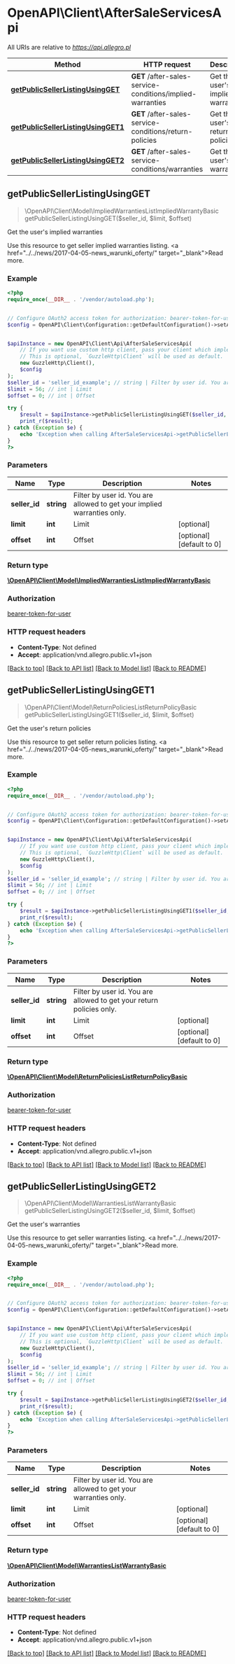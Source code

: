 # OpenAPI\Client\AfterSaleServicesApi

All URIs are relative to *https://api.allegro.pl*

Method | HTTP request | Description
------------- | ------------- | -------------
[**getPublicSellerListingUsingGET**](AfterSaleServicesApi.md#getPublicSellerListingUsingGET) | **GET** /after-sales-service-conditions/implied-warranties | Get the user&#39;s implied warranties
[**getPublicSellerListingUsingGET1**](AfterSaleServicesApi.md#getPublicSellerListingUsingGET1) | **GET** /after-sales-service-conditions/return-policies | Get the user&#39;s return policies
[**getPublicSellerListingUsingGET2**](AfterSaleServicesApi.md#getPublicSellerListingUsingGET2) | **GET** /after-sales-service-conditions/warranties | Get the user&#39;s warranties



## getPublicSellerListingUsingGET

> \OpenAPI\Client\Model\ImpliedWarrantiesListImpliedWarrantyBasic getPublicSellerListingUsingGET($seller_id, $limit, $offset)

Get the user's implied warranties

Use this resource to get seller implied warranties listing. <a href=\"../../news/2017-04-05-news_warunki_oferty/\" target=\"_blank\">Read more</a>.

### Example

```php
<?php
require_once(__DIR__ . '/vendor/autoload.php');


// Configure OAuth2 access token for authorization: bearer-token-for-user
$config = OpenAPI\Client\Configuration::getDefaultConfiguration()->setAccessToken('YOUR_ACCESS_TOKEN');


$apiInstance = new OpenAPI\Client\Api\AfterSaleServicesApi(
    // If you want use custom http client, pass your client which implements `GuzzleHttp\ClientInterface`.
    // This is optional, `GuzzleHttp\Client` will be used as default.
    new GuzzleHttp\Client(),
    $config
);
$seller_id = 'seller_id_example'; // string | Filter by user id. You are allowed to get your implied warranties only.
$limit = 56; // int | Limit
$offset = 0; // int | Offset

try {
    $result = $apiInstance->getPublicSellerListingUsingGET($seller_id, $limit, $offset);
    print_r($result);
} catch (Exception $e) {
    echo 'Exception when calling AfterSaleServicesApi->getPublicSellerListingUsingGET: ', $e->getMessage(), PHP_EOL;
}
?>
```

### Parameters


Name | Type | Description  | Notes
------------- | ------------- | ------------- | -------------
 **seller_id** | **string**| Filter by user id. You are allowed to get your implied warranties only. |
 **limit** | **int**| Limit | [optional]
 **offset** | **int**| Offset | [optional] [default to 0]

### Return type

[**\OpenAPI\Client\Model\ImpliedWarrantiesListImpliedWarrantyBasic**](../Model/ImpliedWarrantiesListImpliedWarrantyBasic.md)

### Authorization

[bearer-token-for-user](../../README.md#bearer-token-for-user)

### HTTP request headers

- **Content-Type**: Not defined
- **Accept**: application/vnd.allegro.public.v1+json

[[Back to top]](#) [[Back to API list]](../../README.md#documentation-for-api-endpoints)
[[Back to Model list]](../../README.md#documentation-for-models)
[[Back to README]](../../README.md)


## getPublicSellerListingUsingGET1

> \OpenAPI\Client\Model\ReturnPoliciesListReturnPolicyBasic getPublicSellerListingUsingGET1($seller_id, $limit, $offset)

Get the user's return policies

Use this resource to get seller return policies listing. <a href=\"../../news/2017-04-05-news_warunki_oferty/\" target=\"_blank\">Read more</a>.

### Example

```php
<?php
require_once(__DIR__ . '/vendor/autoload.php');


// Configure OAuth2 access token for authorization: bearer-token-for-user
$config = OpenAPI\Client\Configuration::getDefaultConfiguration()->setAccessToken('YOUR_ACCESS_TOKEN');


$apiInstance = new OpenAPI\Client\Api\AfterSaleServicesApi(
    // If you want use custom http client, pass your client which implements `GuzzleHttp\ClientInterface`.
    // This is optional, `GuzzleHttp\Client` will be used as default.
    new GuzzleHttp\Client(),
    $config
);
$seller_id = 'seller_id_example'; // string | Filter by user id. You are allowed to get your return policies only.
$limit = 56; // int | Limit
$offset = 0; // int | Offset

try {
    $result = $apiInstance->getPublicSellerListingUsingGET1($seller_id, $limit, $offset);
    print_r($result);
} catch (Exception $e) {
    echo 'Exception when calling AfterSaleServicesApi->getPublicSellerListingUsingGET1: ', $e->getMessage(), PHP_EOL;
}
?>
```

### Parameters


Name | Type | Description  | Notes
------------- | ------------- | ------------- | -------------
 **seller_id** | **string**| Filter by user id. You are allowed to get your return policies only. |
 **limit** | **int**| Limit | [optional]
 **offset** | **int**| Offset | [optional] [default to 0]

### Return type

[**\OpenAPI\Client\Model\ReturnPoliciesListReturnPolicyBasic**](../Model/ReturnPoliciesListReturnPolicyBasic.md)

### Authorization

[bearer-token-for-user](../../README.md#bearer-token-for-user)

### HTTP request headers

- **Content-Type**: Not defined
- **Accept**: application/vnd.allegro.public.v1+json

[[Back to top]](#) [[Back to API list]](../../README.md#documentation-for-api-endpoints)
[[Back to Model list]](../../README.md#documentation-for-models)
[[Back to README]](../../README.md)


## getPublicSellerListingUsingGET2

> \OpenAPI\Client\Model\WarrantiesListWarrantyBasic getPublicSellerListingUsingGET2($seller_id, $limit, $offset)

Get the user's warranties

Use this resource to get seller warranties listing. <a href=\"../../news/2017-04-05-news_warunki_oferty/\" target=\"_blank\">Read more</a>.

### Example

```php
<?php
require_once(__DIR__ . '/vendor/autoload.php');


// Configure OAuth2 access token for authorization: bearer-token-for-user
$config = OpenAPI\Client\Configuration::getDefaultConfiguration()->setAccessToken('YOUR_ACCESS_TOKEN');


$apiInstance = new OpenAPI\Client\Api\AfterSaleServicesApi(
    // If you want use custom http client, pass your client which implements `GuzzleHttp\ClientInterface`.
    // This is optional, `GuzzleHttp\Client` will be used as default.
    new GuzzleHttp\Client(),
    $config
);
$seller_id = 'seller_id_example'; // string | Filter by user id. You are allowed to get your warranties only.
$limit = 56; // int | Limit
$offset = 0; // int | Offset

try {
    $result = $apiInstance->getPublicSellerListingUsingGET2($seller_id, $limit, $offset);
    print_r($result);
} catch (Exception $e) {
    echo 'Exception when calling AfterSaleServicesApi->getPublicSellerListingUsingGET2: ', $e->getMessage(), PHP_EOL;
}
?>
```

### Parameters


Name | Type | Description  | Notes
------------- | ------------- | ------------- | -------------
 **seller_id** | **string**| Filter by user id. You are allowed to get your warranties only. |
 **limit** | **int**| Limit | [optional]
 **offset** | **int**| Offset | [optional] [default to 0]

### Return type

[**\OpenAPI\Client\Model\WarrantiesListWarrantyBasic**](../Model/WarrantiesListWarrantyBasic.md)

### Authorization

[bearer-token-for-user](../../README.md#bearer-token-for-user)

### HTTP request headers

- **Content-Type**: Not defined
- **Accept**: application/vnd.allegro.public.v1+json

[[Back to top]](#) [[Back to API list]](../../README.md#documentation-for-api-endpoints)
[[Back to Model list]](../../README.md#documentation-for-models)
[[Back to README]](../../README.md)

